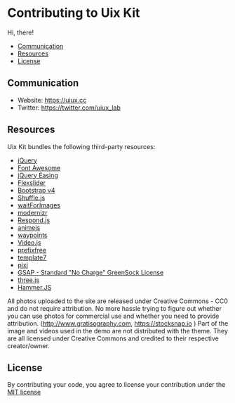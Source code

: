 # Contributing to Uix Kit

Hi, there!

* [Communication](#communication)
* [Resources](#res)
* [License](#license)

<a name="communication"></a>
## Communication

* Website: https://uiux.cc
* Twitter: https://twitter.com/uiux_lab


<a name="res"></a>
## Resources

Uix Kit bundles the following third-party resources:

- [jQuery](https://jquery.com/)
- [Font Awesome](http://fontawesome.io)
- [jQuery Easing](http://gsgd.co.uk/sandbox/jquery/easing/)
- [Flexslider](https://github.com/woocommerce/FlexSlider)
- [Bootstrap v4](http://getbootstrap.com)
- [Shuffle.js](https://vestride.github.io/Shuffle/)
- [waitForImages](https://github.com/alexanderdickson/waitForImages)
- [modernizr](https://modernizr.com/)
- [Respond.js](https://github.com/scottjehl/Respond)
- [animejs](https://github.com/juliangarnier/anime)
- [waypoints](https://github.com/imakewebthings/waypoints)
- [Video.js](https://github.com/videojs)
- [prefixfree](https://github.com/LeaVerou/prefixfree)
- [template7](http://www.idangero.us/template7/)
- [pixi](https://github.com/GoodBoyDigital/pixi.js)
- [GSAP - Standard "No Charge" GreenSock License](https://greensock.com)
- [three.js](https://github.com/mrdoob/three.js/)
- [Hammer.JS](http://hammerjs.github.io/)



All photos uploaded to the site are released under Creative Commons - CC0 and do not require attribution. No more hassle trying to figure out whether you can use photos for commercial use and whether you need to provide attribution. (http://www.gratisography.com, https://stocksnap.io ) Part of the image and videos used in the demo are not distributed with the theme. They are all licensed under Creative Commons and credited to their respective creator/owner.





<a name="license"></a>
## License

By contributing your code, you agree to license your contribution under the [MIT license](LICENSE)
